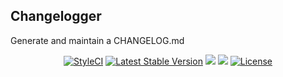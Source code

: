 <p align="center">
  <h2>Changelogger</h2>
</p>

Generate and maintain a CHANGELOG.md

<p align="center">
  <a href="https://styleci.io/repos/105410529"><img src="https://styleci.io/repos/105410529/shield?branch=master" alt="StyleCI"></a>  <a href="https://packagist.org/packages/edbizarro/changelogger"><img src="https://poser.pugx.org/edbizarro/changelogger/v/stable.svg" alt="Latest Stable Version"></a>
  <a href="https://codeclimate.com/github/edbizarro/changelogger/maintainability"><img src="https://api.codeclimate.com/v1/badges/07bb8a14a3130bc3d2a3/maintainability" /></a>
  <a class="badge-align" href="https://www.codacy.com/app/edbizarro/changelogger?utm_source=github.com&amp;utm_medium=referral&amp;utm_content=edbizarro/changelogger&amp;utm_campaign=Badge_Grade"><img src="https://api.codacy.com/project/badge/Grade/c79c2086e1614547bfa979c0004a6357"/></a>
  <a href="https://packagist.org/packages/edbizarro/changelogger"><img src="https://poser.pugx.org/edbizarro/changelogger/license.svg" alt="License"></a>
</p>
